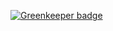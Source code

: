 
[![Greenkeeper badge](https://badges.greenkeeper.io/chiaweilee/sass-variables-loader.svg)](https://greenkeeper.io/)
